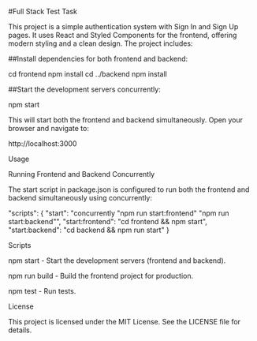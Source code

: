 #Full Stack Test Task

This project is a simple authentication system with Sign In and Sign Up pages. It uses React and Styled Components for the frontend, offering modern styling and a clean design. The project includes:


##Install dependencies for both frontend and backend:

cd frontend
npm install
cd ../backend
npm install

##Start the development servers concurrently:

npm start

This will start both the frontend and backend simultaneously. Open your browser and navigate to:

http://localhost:3000


Usage

Running Frontend and Backend Concurrently

The start script in package.json is configured to run both the frontend and backend simultaneously using concurrently:

"scripts": {
  "start": "concurrently \"npm run start:frontend\" \"npm run start:backend\"",
  "start:frontend": "cd frontend && npm start",
  "start:backend": "cd backend && npm run start"
}


Scripts

npm start - Start the development servers (frontend and backend).

npm run build - Build the frontend project for production.

npm test - Run tests.

License

This project is licensed under the MIT License. See the LICENSE file for details.
